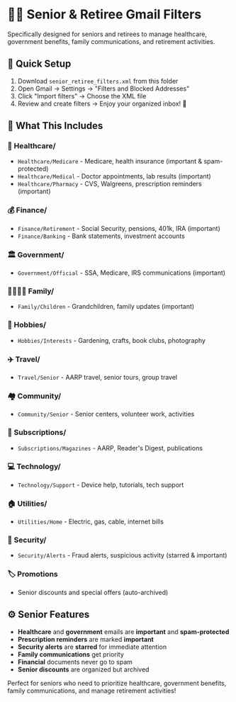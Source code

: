 # 👴👵 Senior & Retiree Gmail Filters

Specifically designed for seniors and retirees to manage healthcare, government benefits, family communications, and retirement activities.

## 🚀 Quick Setup
1. Download `senior_retiree_filters.xml` from this folder
2. Open Gmail → Settings → "Filters and Blocked Addresses"
3. Click "Import filters" → Choose the XML file
4. Review and create filters → Enjoy your organized inbox! 🎉

## 🎯 What This Includes

### **🏥 Healthcare/**
- `Healthcare/Medicare` - Medicare, health insurance (important & spam-protected)
- `Healthcare/Medical` - Doctor appointments, lab results (important)
- `Healthcare/Pharmacy` - CVS, Walgreens, prescription reminders (important)

### **💰 Finance/**
- `Finance/Retirement` - Social Security, pensions, 401k, IRA (important)
- `Finance/Banking` - Bank statements, investment accounts

### **🏛️ Government/**
- `Government/Official` - SSA, Medicare, IRS communications (important)

### **👨‍👩‍👧‍👦 Family/**
- `Family/Children` - Grandchildren, family updates (important)

### **🎨 Hobbies/**
- `Hobbies/Interests` - Gardening, crafts, book clubs, photography

### **✈️ Travel/**
- `Travel/Senior` - AARP travel, senior tours, group travel

### **🏘️ Community/**
- `Community/Senior` - Senior centers, volunteer work, activities

### **📰 Subscriptions/**
- `Subscriptions/Magazines` - AARP, Reader's Digest, publications

### **💻 Technology/**
- `Technology/Support` - Device help, tutorials, tech support

### **🏠 Utilities/**
- `Utilities/Home` - Electric, gas, cable, internet bills

### **🚨 Security/**
- `Security/Alerts` - Fraud alerts, suspicious activity (starred & important)

### **🏷️ Promotions**
- Senior discounts and special offers (auto-archived)

## ⚙️ Senior Features
- **Healthcare** and **government** emails are **important** and **spam-protected**
- **Prescription reminders** are marked **important**
- **Security alerts** are **starred** for immediate attention
- **Family communications** get priority
- **Financial** documents never go to spam
- **Senior discounts** are organized but archived

Perfect for seniors who need to prioritize healthcare, government benefits, family communications, and manage retirement activities!
